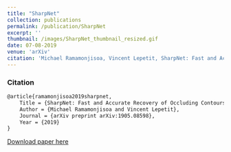 ```yaml
---
title: "SharpNet"
collection: publications
permalink: /publication/SharpNet
excerpt: ''
thumbnail: /images/SharpNet_thumbnail_resized.gif
date: 07-08-2019
venue: 'arXiv'
citation: 'Michael Ramamonjisoa, Vincent Lepetit, SharpNet: Fast and Accurate Recovery of Occluding Contours in Monocular Depth Estimation'
---
```


### Citation
```markdown
@article{ramamonjisoa2019sharpnet,
    Title = {SharpNet: Fast and Accurate Recovery of Occluding Contours in Monocular Depth Estimation},
    Author = {Michael Ramamonjisoa and Vincent Lepetit},
    Journal = {arXiv preprint arXiv:1905.08598},
    Year = {2019}
}
```

[Download paper here](https://arxiv.org/pdf/1905.08598.pdf)
